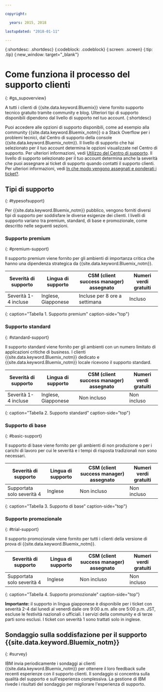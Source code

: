 ```yaml
---

copyright:

  years: 2015, 2018

lastupdated: "2018-01-11"

---
```


{:shortdesc: .shortdesc}
{:codeblock: .codeblock}
{:screen: .screen}
{:tip: .tip}
{:new_window: target="_blank"}

# Come funziona il processo del supporto clienti
{: #gs_supoverview}

A tutti i clienti di {{site.data.keyword.Bluemix}} viene fornito supporto tecnico gratuito tramite community e blog. Ulteriori tipi di supporto disponibili dipendono dal livello di supporto nel tuo account.
{:shortdesc}

Puoi accedere alle opzioni di supporto disponibili, come ad esempio alla community {{site.data.keyword.Bluemix_notm}} o a Stack Overflow per i problemi tecnici, dal Centro di supporto della console {{site.data.keyword.Bluemix_notm}}. Il livello di supporto che hai selezionato per il tuo account determina le opzioni visualizzate nel Centro di supporto. Per  ulteriori informazioni, vedi [Utilizzo del Centro di supporto](/docs/get-support/howtogetsupport.html#using-avatar). Il livello di supporto selezionato per il tuo account determina anche la severità che puoi assegnare ai ticket di supporto quando contatti il supporto clienti. Per ulteriori informazioni, vedi [In che modo vengono assegnati e ponderati i ticket?](/docs/get-support/ticketweight.html#support-ticket-severity).

## Tipi di supporto
{: #typesofsupport}

Per {{site.data.keyword.Bluemix_notm}} pubblico, vengono forniti diversi tipi di supporto per soddisfare le diverse esigenze dei clienti. I livelli di supporto variano tra premium, standard, di base e promozionale, come descritto nelle seguenti sezioni.

### Supporto premium
{: #premium-support}

Il supporto premium viene fornito per gli ambienti di importanza critica che hanno una dipendenza strategica da {{site.data.keyword.Bluemix_notm}}.

Severità di supporto | Lingua di supporto | CSM (client success manager) assegnato | Numeri verdi gratuiti
--- | --- | --- | --- |
Severità 1-4 incluse | Inglese, Giapponese |  Incluse per 8 ore a settimana | Incluso |
{: caption="Tabella 1. Supporto premium" caption-side="top"}

### Supporto standard
{: #standard-support}

Il supporto standard viene fornito per gli ambienti con un numero limitato di applicazioni critiche di business. I clienti {{site.data.keyword.Bluemix_notm}} dedicato e {{site.data.keyword.Bluemix_notm}} locale ricevono il supporto standard.

Severità di supporto | Lingua di supporto | CSM (client success manager) assegnato | Numeri verdi gratuiti
--- | --- | --- | --- |
Severità 1-4 incluse | Inglese, Giapponese | Non incluso | Non incluso |
{: caption="Tabella 2. Supporto standard" caption-side="top"}

### Supporto di base
{: #basic-support}

Il supporto di base viene fornito per gli ambienti di non produzione o per i carichi di lavoro per cui le severità e i tempi di risposta tradizionali non sono necessari.

Severità di supporto | Lingua di supporto | CSM (client success manager) assegnato | Numeri verdi gratuiti
--- | --- | --- | --- |
Supportata solo severità 4 | Inglese | Non incluso | Non incluso |
{: caption="Tabella 3. Supporto di base" caption-side="top"}

### Supporto promozionale
{: #trial-support}

Il supporto promozionale viene fornito per tutti i clienti della versione di prova di {{site.data.keyword.Bluemix_notm}}.

Severità di supporto | Lingua di supporto | CSM (client success manager) assegnato | Numeri verdi gratuiti
--- | --- | --- | --- |
Supportata solo severità 4 | Inglese | Non incluso | Non incluso |
{: caption="Tabella 4. Supporto promozionale" caption-side="top"}

**Importante:** il supporto in lingua giapponese è disponibile per i ticket con severità 2-4 dal lunedì al venerdì dalle ore 9:00 a.m. alle ore 5:00 p.m. JST, escluse le festività nazionali o ufficiali. I servizi della community e di terze parti sono esclusi. I ticket con severità 1 sono trattati solo in inglese.

## Sondaggio sulla soddisfazione per il supporto {{site.data.keyword.Bluemix_notm}}  
{: #survey}

IBM invia periodicamente i sondaggi ai clienti {{site.data.keyword.Bluemix_notm}} per ottenere il loro feedback sulle recenti esperienze con il supporto clienti. Il sondaggio si concentra sulla qualità del supporto e sull'esperienza complessiva. La gestione di IBM rivede i risultati del sondaggio per migliorare l'esperienza di supporto.
